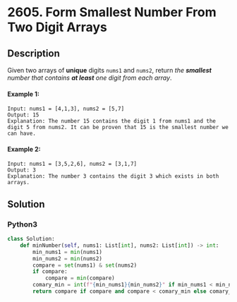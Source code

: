 # 2605. Form Smallest Number From Two Digit Arrays

## Description
Given two arrays of **unique** digits `nums1` and `nums2`, return *the **smallest** number that contains **at least** one digit from each array*.

#### Example 1:
```
Input: nums1 = [4,1,3], nums2 = [5,7]
Output: 15
Explanation: The number 15 contains the digit 1 from nums1 and the digit 5 from nums2. It can be proven that 15 is the smallest number we can have.
```

#### Example 2:
```
Input: nums1 = [3,5,2,6], nums2 = [3,1,7]
Output: 3
Explanation: The number 3 contains the digit 3 which exists in both arrays.
```


## Solution

### Python3
```python
class Solution:
    def minNumber(self, nums1: List[int], nums2: List[int]) -> int:
        min_nums1 = min(nums1)
        min_nums2 = min(nums2)
        compare = set(nums1) & set(nums2)
        if compare:
            compare = min(compare)
        comary_min = int(f"{min_nums1}{min_nums2}" if min_nums1 < min_nums2 else f"{min_nums2}{min_nums1}")
        return compare if compare and compare < comary_min else comary_min
```